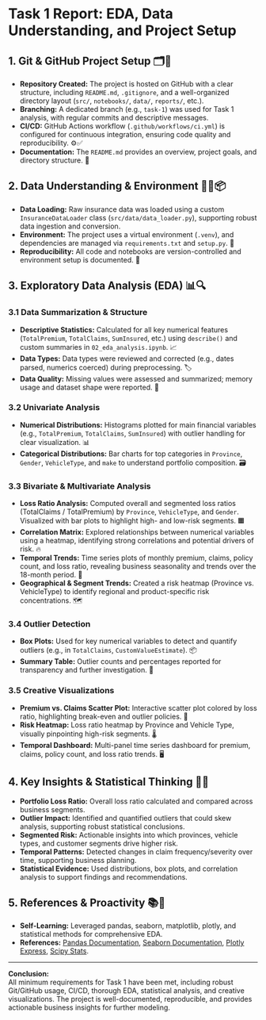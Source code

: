 # Task 1 Report: EDA, Data Understanding, and Project Setup

## 1. Git & GitHub Project Setup 🗂️🐙

- **Repository Created:** The project is hosted on GitHub with a clear structure, including `README.md`, `.gitignore`, and a well-organized directory layout (`src/`, `notebooks/`, `data/`, `reports/`, etc.).
- **Branching:** A dedicated branch (e.g., `task-1`) was used for Task 1 analysis, with regular commits and descriptive messages.
- **CI/CD:** GitHub Actions workflow (`.github/workflows/ci.yml`) is configured for continuous integration, ensuring code quality and reproducibility. ⚙️✅
- **Documentation:** The `README.md` provides an overview, project goals, and directory structure. 📄

## 2. Data Understanding & Environment 🧑‍💻📦

- **Data Loading:** Raw insurance data was loaded using a custom `InsuranceDataLoader` class (`src/data/data_loader.py`), supporting robust data ingestion and conversion.
- **Environment:** The project uses a virtual environment (`.venv`), and dependencies are managed via `requirements.txt` and `setup.py`. 🐍
- **Reproducibility:** All code and notebooks are version-controlled and environment setup is documented. 🔁

## 3. Exploratory Data Analysis (EDA) 📊🔍

### 3.1 Data Summarization & Structure

- **Descriptive Statistics:** Calculated for all key numerical features (`TotalPremium`, `TotalClaims`, `SumInsured`, etc.) using `describe()` and custom summaries in `02_eda_analysis.ipynb`. 📈
- **Data Types:** Data types were reviewed and corrected (e.g., dates parsed, numerics coerced) during preprocessing. 🏷️
- **Data Quality:** Missing values were assessed and summarized; memory usage and dataset shape were reported. 🧹

### 3.2 Univariate Analysis

- **Numerical Distributions:** Histograms plotted for main financial variables (e.g., `TotalPremium`, `TotalClaims`, `SumInsured`) with outlier handling for clear visualization. 📊
- **Categorical Distributions:** Bar charts for top categories in `Province`, `Gender`, `VehicleType`, and `make` to understand portfolio composition. 🗃️

### 3.3 Bivariate & Multivariate Analysis

- **Loss Ratio Analysis:** Computed overall and segmented loss ratios (TotalClaims / TotalPremium) by `Province`, `VehicleType`, and `Gender`. Visualized with bar plots to highlight high- and low-risk segments. 🟧
- **Correlation Matrix:** Explored relationships between numerical variables using a heatmap, identifying strong correlations and potential drivers of risk. 🔥
- **Temporal Trends:** Time series plots of monthly premium, claims, policy count, and loss ratio, revealing business seasonality and trends over the 18-month period. 📆
- **Geographical & Segment Trends:** Created a risk heatmap (Province vs. VehicleType) to identify regional and product-specific risk concentrations. 🗺️

### 3.4 Outlier Detection

- **Box Plots:** Used for key numerical variables to detect and quantify outliers (e.g., in `TotalClaims`, `CustomValueEstimate`). 📦
- **Summary Table:** Outlier counts and percentages reported for transparency and further investigation. 🧾

### 3.5 Creative Visualizations

- **Premium vs. Claims Scatter Plot:** Interactive scatter plot colored by loss ratio, highlighting break-even and outlier policies. 🎯
- **Risk Heatmap:** Loss ratio heatmap by Province and Vehicle Type, visually pinpointing high-risk segments. 🌡️
- **Temporal Dashboard:** Multi-panel time series dashboard for premium, claims, policy count, and loss ratio trends. 🖥️

## 4. Key Insights & Statistical Thinking 🧠📐

- **Portfolio Loss Ratio:** Overall loss ratio calculated and compared across business segments.
- **Outlier Impact:** Identified and quantified outliers that could skew analysis, supporting robust statistical conclusions.
- **Segmented Risk:** Actionable insights into which provinces, vehicle types, and customer segments drive higher risk.
- **Temporal Patterns:** Detected changes in claim frequency/severity over time, supporting business planning.
- **Statistical Evidence:** Used distributions, box plots, and correlation analysis to support findings and recommendations.

## 5. References & Proactivity 📚🚀

- **Self-Learning:** Leveraged pandas, seaborn, matplotlib, plotly, and statistical methods for comprehensive EDA.
- **References:** [Pandas Documentation](https://pandas.pydata.org/), [Seaborn Documentation](https://seaborn.pydata.org/), [Plotly Express](https://plotly.com/python/), [Scipy Stats](https://docs.scipy.org/doc/scipy/reference/stats.html).

---

**Conclusion:**  
All minimum requirements for Task 1 have been met, including robust Git/GitHub usage, CI/CD, thorough EDA, statistical analysis, and creative visualizations. The project is well-documented, reproducible, and provides actionable business insights for further modeling.
